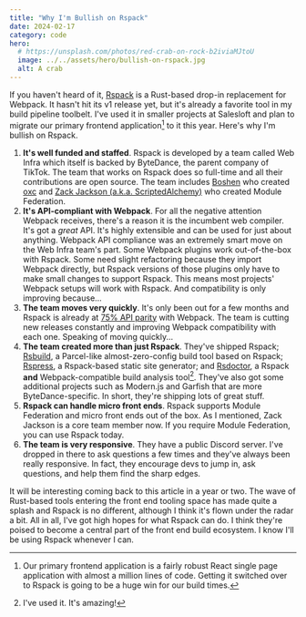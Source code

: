 ```yaml
---
title: "Why I'm Bullish on Rspack"
date: 2024-02-17
category: code
hero:
  # https://unsplash.com/photos/red-crab-on-rock-b2iviaMJtoU
  image: ../../assets/hero/bullish-on-rspack.jpg
  alt: A crab
---
```


If you haven't heard of it, [Rspack](https://www.rspack.dev/) is a Rust-based drop-in replacement for Webpack. It hasn't hit its v1 release yet, but it's already a favorite tool in my build pipeline toolbelt. I've used it in smaller projects at Salesloft and plan to migrate our primary frontend application[^1] to it this year. Here's why I'm bullish on Rspack.

1. **It's well funded and staffed**. Rspack is developed by a team called Web Infra which itself is backed by ByteDance, the parent company of TikTok. The team that works on Rspack does so full-time and all their contributions are open source. The team includes [Boshen](https://twitter.com/boshen_c) who created [oxc](https://oxc-project.github.io/) and [Zack Jackson (a.k.a. ScriptedAlchemy)](https://twitter.com/ScriptedAlchemy) who created Module Federation.
2. **It's API-compliant with Webpack**. For all the negative attention Webpack receives, there's a reason it is the incumbent web compiler. It's got a _great_ API. It's highly extensible and can be used for just about anything. Webpack API compliance was an extremely smart move on the Web Infra team's part. Some Webpack plugins work out-of-the-box with Rspack. Some need slight refactoring because they import Webpack directly, but Rspack versions of those plugins only have to make small changes to support Rspack. This means most projects' Webpack setups will work with Rspack. And compatibility is only improving because...
3. **The team moves very quickly**. It's only been out for a few months and Rspack is already at [75% API parity](https://rspack-cov.vercel.app/) with Webpack. The team is cutting new releases constantly and improving Webpack compatibility with each one. Speaking of moving quickly...
4. **The team created more than just Rspack**. They've shipped Rspack; [Rsbuild](https://rsbuild.dev/), a Parcel-like almost-zero-config build tool based on Rspack; [Rspress](https://rspress.dev/), a Rspack-based static site generator; and [Rsdoctor](https://github.com/web-infra-dev/rsdoctor), a Rspack **and** Webpack-compatible build analysis tool[^2]. They've also got some additional projects such as Modern.js and Garfish that are more ByteDance-specific. In short, they're shipping lots of great stuff.
5. **Rspack can handle micro front ends**. Rspack supports Module Federation and micro front ends out of the box. As I mentioned, Zack Jackson is a core team member now. If you require Module Federation, you can use Rspack today.
6. **The team is very responsive**. They have a public Discord server. I've dropped in there to ask questions a few times and they've always been really responsive. In fact, they encourage devs to jump in, ask questions, and help them find the sharp edges.

It will be interesting coming back to this article in a year or two. The wave of Rust-based tools entering the front end tooling space has made quite a splash and Rspack is no different, although I think it's flown under the radar a bit. All in all, I've got high hopes for what Rspack can do. I think they're poised to become a central part of the front end build ecosystem. I know I'll be using Rspack whenever I can.

[^1]: Our primary frontend application is a fairly robust React single page application with almost a million lines of code. Getting it switched over to Rspack is going to be a huge win for our build times.
[^2]: I've used it. It's amazing!
